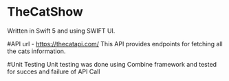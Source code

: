 # TheCatShow

Written in Swift 5 and using SWIFT UI. 

#API 
url - https://thecatapi.com/
This API provides endpoints for fetching all the cats information.

#Unit Testing
Unit testing was done using Combine framework and tested for succes and failure of API Call
